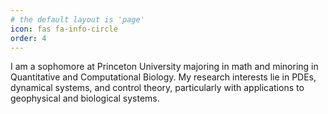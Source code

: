 ```yaml
---
# the default layout is 'page'
icon: fas fa-info-circle
order: 4
---
```


I am a sophomore at Princeton University majoring in math and minoring in Quantitative and Computational Biology. My research interests lie in PDEs, dynamical systems, and control theory, particularly with applications to geophysical and biological systems.
